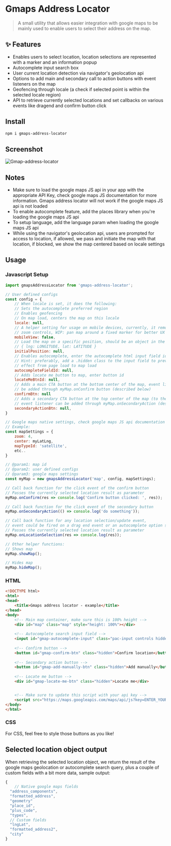 # Gmaps Address Locator

> A small utility that allows easier integration with google maps to be mainly used to enable users to select their address on the map.

## ✨ Features

- Enables users to select location, location selections are represented with a marker and an information popup
- Autocomplete input search box
- User current location detection via navigator's geolocation api
- Options to add main and secondary call to action buttons with event listeners on the map
- Geofencing through locale (a check if selected point is within the selected locale region)
- API to retrieve currently selected locations and set callbacks on various events like dragend and confirm button click

## Install

```bash
npm i gmaps-address-locator
```

## Screenshot

![Gmap-address-locator](https://i.ibb.co/5kwgg0Z/gmaps-Address-Locator.png)

## Notes

- Make sure to load the google maps JS api in your app with the appropriate API Key, check google maps JS  documentation for more information. Gmaps address locator will not work if the google maps JS api is not loaded
- To enable autocomplete feature, add the places library when you're loading the google maps JS api
- To setup language, add the language param when loading the google maps JS api
- While using the navigator's geolocation api, users are prompted for access to location, if allowed, we pass and initiate the map with that location, if blocked, we show the map centered based on locale settings

## Usage

### Javascript Setup
```jsx
import gmapsAddressLocator from 'gmaps-address-locator';

// User defined configs
const config = {
	// When locale is set, it does the following:
	// Sets the autocomplete preferred region
	// Enables geofencing
	// On map load, centers the map on this locale
	locale: null,
	// A helper setting for usage on mobile devices, currently, it removes
	// zoom controls, WIP: pan map around a fixed marker for better UX
	mobileView: false,
	// Load the map on a specific position, should be an object in the following format:
	// { lng: LONGITUDE, lat: LATITUDE }
	initialPosition: null,
	// Enables autocomplete, enter the autocomplete html input field id
	// Hint: preferably, add a .hidden class to the input field to prevent flicker
	// effect from page load to map load
	autocompleteFieldId: null,
	// Adds locate me button to map, enter button id
	locateMeBtnId: null,
	// Adds a main CTA button at the bottom center of the map, event listener can
	// be added through myMap.onConfirm button (described below)
	confirmBtn: null
	// Adds a secondary CTA button at the top center of the map (to the right of the autocomplete field if enabled)
	// event listener can be added through myMap.onSecondaryAction (described below)
	secondaryActionBtn: null,
}

// Google maps native settings, check google maps JS api documentation for more info
// Example:
const mapSettings = {
	zoom: 4,
	center: myLatLng,
	mapTypeId: 'satellite',
	etc..
}

// @param1: map id
// @param2: user defined configs
// @param3: google maps settings
const myMap = new gmapsAddressLocator('map', config, mapSettings);

// Call back function for the click event of the confirm button
// Passes the currently selected location result as parameter
myMap.onConfirm(res => console.log('Confirm button clicked: ', res));

// Call back function for the click event of the secondary button
myMap.onSecondaryAction(() => console.log('do something'));

// Call back function for any location selection/update event,
// event could be fired on a drag end event or an autocomplete option selection.
// Passes the currently selected location result as parameter
myMap.onLocationSelection(res => console.log(res));

// Other helper functions:
// Shows map
myMap.showMap();

// Hides map
myMap.hideMap();
```

### HTML
```html
<!DOCTYPE html>
<html>
<head>
	<title>Gmaps address locator - example</title>
</head>
<body>
	<!-- Main map container, make sure this is 100% height -->
	<div id="map" class="map" style="height: 100%"></div>
	
	<!-- Autocomplete search input field -->
	<input id="gmap-autocomplete-input" class="pac-input controls hidden" type="text" placeholder="Search addresses" />
	
	<!-- Confirm button -->
	<button id="gmap-confirm-btn" class="hidden">Confirm location</button>
	
	<!-- Secondary action button -->
	<button id="gmap-add-manually-btn" class="hidden">Add manually</button>
	
	<!-- Locate me button -->
	<div id="gmap-locate-me-btn" class="hidden">Locate me</div>


	<!-- Make sure to update this script with your api key -->
	<script src="https://maps.googleapis.com/maps/api/js?key=ENTER_YOUR_API_KEY_HERE&libraries=places"></script>
</body>
</html>
```

### CSS
For CSS, feel free to style those buttons as you like!

## Selected location object output

When retrieving the selected location object, we return the result of the google maps geolocation or autocomplete search query, plus a couple of custom fields with a bit more data, sample output:

```jsx
{
	// Native google maps fields
  "address_components",
  "formatted_address",
  "geometry"
  "place_id",
  "plus_code",
  "types",
  // Custom fields
  "lngLat",
  "formatted_address2",
  "city"
}
```